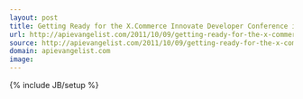 ```yaml
---
layout: post
title: Getting Ready for the X.Commerce Innovate Developer Conference in San Francisco
url: http://apievangelist.com/2011/10/09/getting-ready-for-the-x-commerce-innovate-developer-conference-in-san-francisco/
source: http://apievangelist.com/2011/10/09/getting-ready-for-the-x-commerce-innovate-developer-conference-in-san-francisco/
domain: apievangelist.com
image: 
---
```

{% include JB/setup %}